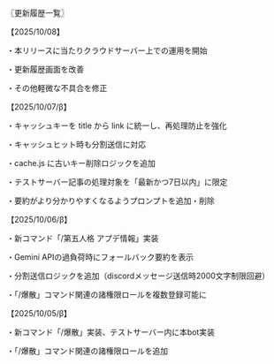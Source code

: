 〖更新履歴一覧〗

【2025/10/08】

・本リリースに当たりクラウドサーバー上での運用を開始

・更新履歴画面を改善

・その他軽微な不具合を修正



【2025/10/07/β】

・キャッシュキーを title から link に統一し、再処理防止を強化

・キャッシュヒット時も分割送信に対応

・cache.js に古いキー削除ロジックを追加

・テストサーバー記事の処理対象を「最新かつ7日以内」に限定

・要約がより分かりやすくなるようプロンプトを追加・削除



【2025/10/06/β】

・新コマンド「/第五人格 アプデ情報」実装

・Gemini APIの過負荷時にフォールバック要約を表示

・分割送信ロジックを追加（discordメッセージ送信時2000文字制限回避）

・「/爆散」コマンド関連の諸権限ロールを複数登録可能に



【2025/10/05/β】

・新コマンド「/爆散」実装、テストサーバー内に本bot実装

・「/爆散」コマンド関連の諸権限ロールを追加

